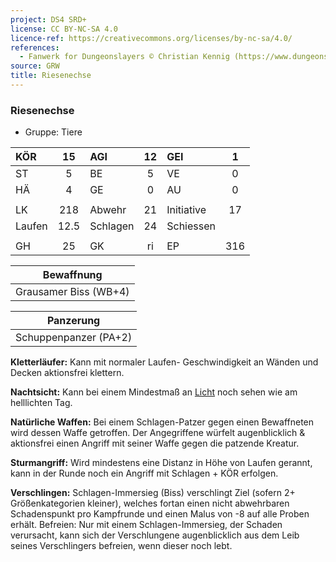 ```yaml
---
project: DS4 SRD+
license: CC BY-NC-SA 4.0
licence-ref: https://creativecommons.org/licenses/by-nc-sa/4.0/
references: 
  - Fanwerk for Dungeonslayers © Christian Kennig (https://www.dungeonslayers.net/)
source: GRW
title: Riesenechse
---
```


### Riesenechse

- Gruppe: Tiere

| KÖR    |  15  | AGI      | 12  | GEI        |  1  |
| :----- | :--: | :------- | :-: | :--------- | :-: |
| ST     |  5   | BE       |  5  | VE         |  0  |
| HÄ     |  4   | GE       |  0  | AU         |  0  |
|        |      |          |     |            |     |
| LK     | 218  | Abwehr   | 21  | Initiative | 17  |
| Laufen | 12.5 | Schlagen | 24  | Schiessen  |     |
|        |      |          |     |            |     |
| GH     |  25  | GK       | ri  | EP         | 316 |

|      Bewaffnung       |
| :-------------------: |
| Grausamer Biss (WB+4) |

|       Panzerung       |
| :-------------------: |
| Schuppenpanzer (PA+2) |

**Kletterläufer:** Kann mit normaler Laufen- Geschwindigkeit an Wänden und Decken aktionsfrei klettern.

**Nachtsicht:** Kann bei einem Mindestmaß an [Licht](../../grw/zauber/licht.md) noch sehen wie am helllichten Tag.

**Natürliche Waffen:** Bei einem Schlagen-Patzer gegen einen Bewaffneten wird dessen Waffe getroffen. Der Angegriffene würfelt augenblicklich & aktionsfrei einen Angriff mit seiner Waffe gegen die patzende Kreatur.

**Sturmangriff:** Wird mindestens eine Distanz in Höhe von Laufen gerannt, kann in der Runde noch ein Angriff mit Schlagen + KÖR erfolgen.

**Verschlingen:** Schlagen-Immersieg (Biss) verschlingt Ziel (sofern 2+ Größenkategorien kleiner), welches fortan einen nicht abwehrbaren Schadenspunkt pro Kampfrunde und einen Malus von -8 auf alle Proben erhält. Befreien: Nur mit einem Schlagen-Immersieg, der Schaden verursacht, kann sich der Verschlungene augenblicklich aus dem Leib seines Verschlingers befreien, wenn dieser noch lebt.

